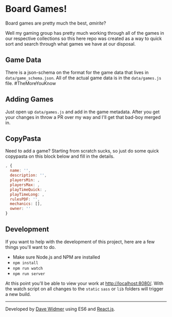 # Board Games!

Board games are pretty much the best, _amirite_?

Well my gaming group has pretty much working through all of the games in our respective collections so this here repo was created as a way to quick sort and search through what games we have at our disposal.

## Game Data

There is a json-schema on the format for the game data that lives in `data/game_schema.json`. All of the actual game data is in the `data/games.js` file. #TheMoreYouKnow

## Adding Games

Just open up `data/games.js` and add in the game metadata. After you get your changes in throw a PR over my way and I'll get that bad-boy merged in.

## CopyPasta

Need to add a game? Starting from scratch sucks, so just do some quick copypasta on this block below and fill in the details.

``` javascript
, {
  name: '',
  description: '',
  playersMin: ,
  playersMax: ,
  playTimeQuick: ,
  playTimeLong: ,
  rulesPDF: '',
  mechanics: [],
  owner: ''
}
```

## Development

If you want to help with the development of this project, here are a few things you'll want to do.

* Make sure Node.js and NPM are installed
* `npm install`
* `npm run watch`
* `npm run server`

At this point you'll be able to view your work at [http://localhost:8080/](http://localhost:8080/). With the watch script on all changes to the `static` `sass` or `lib` folders will trigger a new build.

-----

Developed by [Dave Widmer](http://davewidmer.net) using ES6 and [React.js](https://facebook.github.io/react/index.html).
